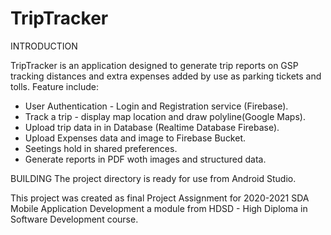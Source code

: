 # TripTracker
INTRODUCTION

TripTracker is an application designed to generate trip reports
on GSP tracking distances and extra expenses added by use as parking tickets and tolls.
Feature include:

- User Authentication - Login and Registration service (Firebase).
- Track a trip - display map location and draw polyline(Google Maps).
- Upload trip data in in Database (Realtime Database Firebase).
- Upload Expenses data and image to Firebase Bucket.
- Seetings hold in shared preferences.
- Generate reports in PDF woth images and structured data.


BUILDING
The project directory is ready for use from Android Studio.

This project was created as final Project Assignment for 2020-2021 SDA Mobile Application Development
a module from HDSD - High Diploma in Software Development course.
